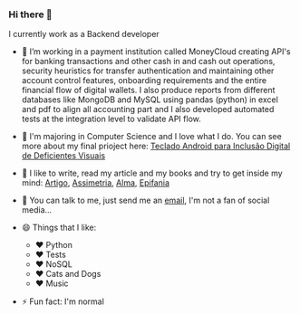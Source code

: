 ### Hi there 👋


I currently work as a Backend developer 

- 🔭 I’m working in a payment institution called MoneyCloud creating API's for banking transactions and other cash in and cash out operations, security heuristics for transfer authentication and maintaining other account control features, onboarding requirements and the entire financial flow of digital wallets. I also produce reports from different databases like MongoDB and MySQL using pandas (python) in excel and pdf to align all accounting part and I also developed automated tests at the integration level to validate API flow.

- 🌱 I'm majoring in Computer Science and I love what I do. You can see more about my final prioject here: [Teclado Android para Inclusão Digital de Deficientes Visuais](https://github.com/MissHead/TecladoSensivel/blob/master/TCC-IZABELA.pdf)

- 🤔 I like to write, read my article and my books and try to get inside my mind: [Artigo](https://www.upf.br/_uploads/Conteudo/senid/2018-artigos-resumidos/179112.pdf), [Assimetria](http://artexpressaeditora.com.br/?product=assimetria-de-izabela-ramos), [Alma](http://artexpressaeditora.com.br/?product=alma), [Epifania](http://artexpressaeditora.com.br/?product=epifania-de-izabela-ramos)

- 💬 You can talk to me, just send me an [email](izabela.head@gmail.com), I'm not a fan of social media...

- 😄 Things that I like:
  - :heart: Python
  - :heart: Tests
  - :heart: NoSQL
  - :heart: Cats and Dogs
  - :heart: Music

- ⚡ Fun fact: I'm normal
